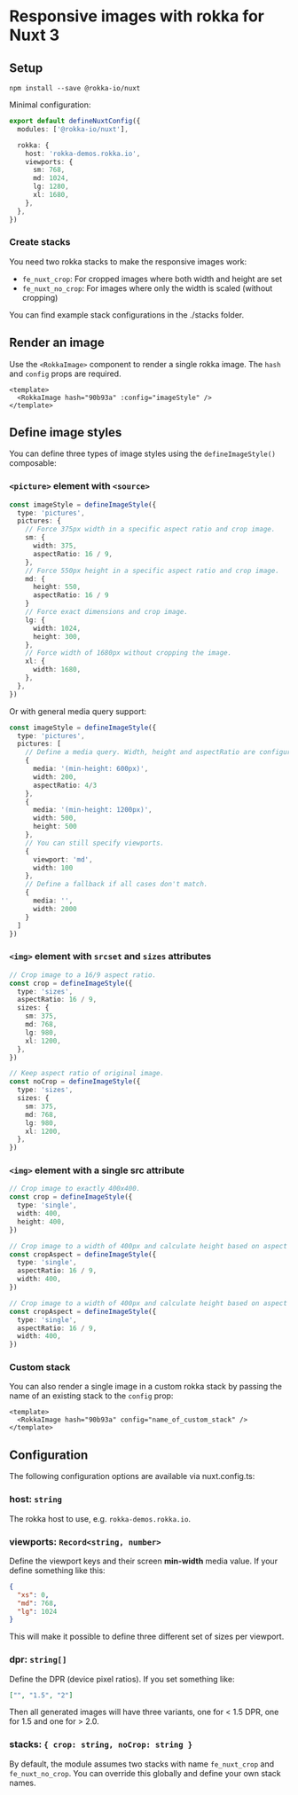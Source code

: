 # Responsive images with rokka for Nuxt 3

## Setup

```
npm install --save @rokka-io/nuxt
```

Minimal configuration:

```typescript
export default defineNuxtConfig({
  modules: ['@rokka-io/nuxt'],

  rokka: {
    host: 'rokka-demos.rokka.io',
    viewports: {
      sm: 768,
      md: 1024,
      lg: 1280,
      xl: 1680,
    },
  },
})
```

### Create stacks

You need two rokka stacks to make the responsive images work:

- `fe_nuxt_crop`: For cropped images where both width and height are set
- `fe_nuxt_no_crop`: For images where only the width is scaled (without
  cropping)

You can find example stack configurations in the ./stacks folder.

## Render an image

Use the `<RokkaImage>` component to render a single rokka image. The `hash` and
`config` props are required.

```vue
<template>
  <RokkaImage hash="90b93a" :config="imageStyle" />
</template>
```

## Define image styles

You can define three types of image styles using the `defineImageStyle()`
composable:

### `<picture>` element with `<source>`

```typescript
const imageStyle = defineImageStyle({
  type: 'pictures',
  pictures: {
    // Force 375px width in a specific aspect ratio and crop image.
    sm: {
      width: 375,
      aspectRatio: 16 / 9,
    },
    // Force 550px height in a specific aspect ratio and crop image.
    md: {
      height: 550,
      aspectRatio: 16 / 9
    }
    // Force exact dimensions and crop image.
    lg: {
      width: 1024,
      height: 300,
    },
    // Force width of 1680px without cropping the image.
    xl: {
      width: 1680,
    },
  },
})
```

Or with general media query support:
```typescript
const imageStyle = defineImageStyle({
  type: 'pictures',
  pictures: [
    // Define a media query. Width, height and aspectRatio are configurable the same as above.
    {
      media: '(min-height: 600px)',
      width: 200,
      aspectRatio: 4/3
    },
    {
      media: '(min-height: 1200px)',
      width: 500,
      height: 500
    },
    // You can still specify viewports.
    {
      viewport: 'md',
      width: 100
    },
    // Define a fallback if all cases don't match.
    {
      media: '',
      width: 2000
    }
  ]
})
```

### `<img>` element with `srcset` and `sizes` attributes

```typescript
// Crop image to a 16/9 aspect ratio.
const crop = defineImageStyle({
  type: 'sizes',
  aspectRatio: 16 / 9,
  sizes: {
    sm: 375,
    md: 768,
    lg: 980,
    xl: 1200,
  },
})

// Keep aspect ratio of original image.
const noCrop = defineImageStyle({
  type: 'sizes',
  sizes: {
    sm: 375,
    md: 768,
    lg: 980,
    xl: 1200,
  },
})
```

### `<img>` element with a single src attribute

```typescript
// Crop image to exactly 400x400.
const crop = defineImageStyle({
  type: 'single',
  width: 400,
  height: 400,
})

// Crop image to a width of 400px and calculate height based on aspect ratio
const cropAspect = defineImageStyle({
  type: 'single',
  aspectRatio: 16 / 9,
  width: 400,
})

// Crop image to a width of 400px and calculate height based on aspect ratio
const cropAspect = defineImageStyle({
  type: 'single',
  aspectRatio: 16 / 9,
  width: 400,
})
```

### Custom stack

You can also render a single image in a custom rokka stack by passing the name
of an existing stack to the `config` prop:

```vue
<template>
  <RokkaImage hash="90b93a" config="name_of_custom_stack" />
</template>
```

## Configuration

The following configuration options are available via nuxt.config.ts:

### host: `string`

The rokka host to use, e.g. `rokka-demos.rokka.io`.

### viewports: `Record<string, number>`

Define the viewport keys and their screen **min-width** media value. If your
define something like this:

```json
{
  "xs": 0,
  "md": 768,
  "lg": 1024
}
```

This will make it possible to define three different set of sizes per viewport.

### dpr: `string[]`

Define the DPR (device pixel ratios). If you set something like:

```json
["", "1.5", "2"]
```

Then all generated images will have three variants, one for < 1.5 DPR, one for
1.5 and one for > 2.0.

### stacks: `{ crop: string, noCrop: string }`

By default, the module assumes two stacks with name `fe_nuxt_crop` and
`fe_nuxt_no_crop`. You can override this globally and define your own stack
names.
